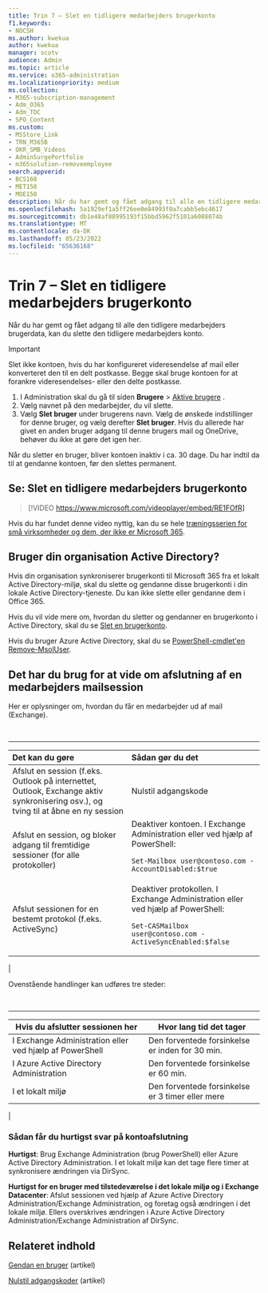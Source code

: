```yaml
---
title: Trin 7 – Slet en tidligere medarbejders brugerkonto
f1.keywords:
- NOCSH
ms.author: kwekua
author: kwekua
manager: scotv
audience: Admin
ms.topic: article
ms.service: o365-administration
ms.localizationpriority: medium
ms.collection:
- M365-subscription-management
- Adm_O365
- Adm_TOC
- SPO_Content
ms.custom:
- MSStore_Link
- TRN_M365B
- OKR_SMB_Videos
- AdminSurgePortfolio
- m365solution-removeemployee
search.appverid:
- BCS160
- MET150
- MOE150
description: Når du har gemt og fået adgang til alle en tidligere medarbejders brugerdata, kan du slette den tidligere medarbejders konto i Microsoft 365 Administration.
ms.openlocfilehash: 5a1929ef1a5ff26ee0e84993f0a7cabb5ebc4617
ms.sourcegitcommit: db1e48af88995193f15bbd5962f5101a6088074b
ms.translationtype: MT
ms.contentlocale: da-DK
ms.lasthandoff: 05/23/2022
ms.locfileid: "65636168"
---
```

# <a name="step-7---delete-a-former-employees-user-account"></a>Trin 7 – Slet en tidligere medarbejders brugerkonto

Når du har gemt og fået adgang til alle den tidligere medarbejders brugerdata, kan du slette den tidligere medarbejders konto.

> [!IMPORTANT]
> Slet ikke kontoen, hvis du har konfigureret videresendelse af mail eller konverteret den til en delt postkasse. Begge skal bruge kontoen for at forankre videresendelses- eller den delte postkasse.

1. I Administration skal du gå til siden **Brugere** \> <a href="https://go.microsoft.com/fwlink/p/?linkid=834822" target="_blank">Aktive brugere</a> .
2. Vælg navnet på den medarbejder, du vil slette.
3. Vælg **Slet bruger** under brugerens navn. Vælg de ønskede indstillinger for denne bruger, og vælg derefter **Slet bruger**. Hvis du allerede har givet en anden bruger adgang til denne brugers mail og OneDrive, behøver du ikke at gøre det igen her.

Når du sletter en bruger, bliver kontoen inaktiv i ca. 30 dage. Du har indtil da til at gendanne kontoen, før den slettes permanent.

## <a name="watch-delete-a-former-employees-user-account"></a>Se: Slet en tidligere medarbejders brugerkonto

> [!VIDEO https://www.microsoft.com/videoplayer/embed/RE1FOfR]

Hvis du har fundet denne video nyttig, kan du se hele [træningsserien for små virksomheder og dem, der ikke er Microsoft 365](../../business-video/index.yml).

## <a name="does-your-organization-use-active-directory"></a>Bruger din organisation Active Directory?

Hvis din organisation synkroniserer brugerkonti til Microsoft 365 fra et lokalt Active Directory-miljø, skal du slette og gendanne disse brugerkonti i din lokale Active Directory-tjeneste. Du kan ikke slette eller gendanne dem i Office 365.

Hvis du vil vide mere om, hvordan du sletter og gendanner en brugerkonto i Active Directory, skal du se [Slet en brugerkonto](/previous-versions/windows/it-pro/windows-server-2008-R2-and-2008/cc753730(v=ws.11)).
  
Hvis du bruger Azure Active Directory, skal du se [PowerShell-cmdlet'en Remove-MsolUser](/powershell/module/msonline/remove-msoluser).
  
## <a name="what-you-need-to-know-about-terminating-an-employees-email-session"></a>Det har du brug for at vide om afslutning af en medarbejders mailsession

Her er oplysninger om, hvordan du får en medarbejder ud af mail (Exchange).

<br>

****

|Det kan du gøre|Sådan gør du det|
|:-----|:-----|
|Afslut en session (f.eks. Outlook på internettet, Outlook, Exchange aktiv synkronisering osv.), og tving til at åbne en ny session|Nulstil adgangskode|
|Afslut en session, og bloker adgang til fremtidige sessioner (for alle protokoller)|Deaktiver kontoen. I Exchange Administration eller ved hjælp af PowerShell: <p>  `Set-Mailbox user@contoso.com -AccountDisabled:$true`|
|Afslut sessionen for en bestemt protokol (f.eks. ActiveSync)|Deaktiver protokollen. I Exchange Administration eller ved hjælp af PowerShell: <p>  `Set-CASMailbox user@contoso.com -ActiveSyncEnabled:$false`|
|

Ovenstående handlinger kan udføres tre steder:
  
<br>

****

|Hvis du afslutter sessionen her|Hvor lang tid det tager|
|---|---|
|I Exchange Administration eller ved hjælp af PowerShell|Den forventede forsinkelse er inden for 30 min.|
|I Azure Active Directory Administration|Den forventede forsinkelse er 60 min.|
|I et lokalt miljø|Den forventede forsinkelse er 3 timer eller mere|
|

### <a name="how-to-get-fastest-response-for-account-termination"></a>Sådan får du hurtigst svar på kontoafslutning

**Hurtigst**: Brug Exchange Administration (brug PowerShell) eller Azure Active Directory Administration. I et lokalt miljø kan det tage flere timer at synkronisere ændringen via DirSync.
  
**Hurtigst for en bruger med tilstedeværelse i det lokale miljø og i Exchange Datacenter**: Afslut sessionen ved hjælp af Azure Active Directory Administration/Exchange Administration, og foretag også ændringen i det lokale miljø. Ellers overskrives ændringen i Azure Active Directory Administration/Exchange Administration af DirSync.
  
## <a name="related-content"></a>Relateret indhold

[Gendan en bruger](restore-user.md) (artikel)

[Nulstil adgangskoder](reset-passwords.md) (artikel)
